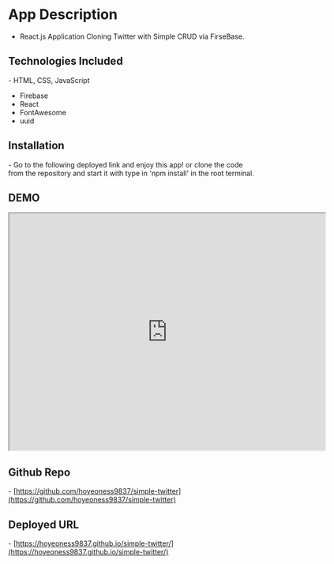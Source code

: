 # App Description

- React.js Application Cloning Twitter with Simple CRUD via FirseBase.

## Technologies Included

- HTML, CSS, JavaScript
- Firebase
- React
- FontAwesome
- uuid


## Installation

- Go to the following deployed link and enjoy this app! or clone the code from the repository and start it with type in 'npm install' in the root terminal.

## DEMO

<iframe src="https://drive.google.com/file/d/1j0Zft1MVdYw9I7LZYgH4MVeDjrYIGd0h/preview" width="640" height="480"></iframe>

## Github Repo

- [https://github.com/hoyeoness9837/simple-twitter](https://github.com/hoyeoness9837/simple-twitter)

## Deployed URL

- [https://hoyeoness9837.github.io/simple-twitter/](https://hoyeoness9837.github.io/simple-twitter/)